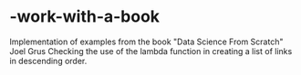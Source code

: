 # -work-with-a-book
 Implementation of examples from the book "Data Science From Scratch" Joel Grus
Checking the use of the lambda function in creating a list of links in descending order.
